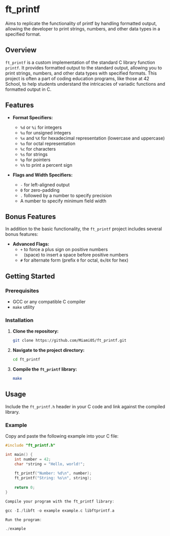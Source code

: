 # ft_printf
Aims to replicate the functionality of printf by handling formatted output, allowing the developer to print strings, numbers, and other data types in a specified format.

## Overview

`ft_printf` is a custom implementation of the standard C library function `printf`. It provides formatted output to the standard output, allowing you to print strings, numbers, and other data types with specified formats. 
This project is often a part of coding education programs, like those at 42 School, to help students understand the intricacies of variadic functions and formatted output in C.

## Features

- **Format Specifiers:**
  - `%d` or `%i` for integers
  - `%u` for unsigned integers
  - `%x` and `%X` for hexadecimal representation (lowercase and uppercase)
  - `%o` for octal representation
  - `%c` for characters
  - `%s` for strings
  - `%p` for pointers
  - `%%` to print a percent sign

- **Flags and Width Specifiers:**
  - `-` for left-aligned output
  - `0` for zero-padding
  - `.` followed by a number to specify precision
  - A number to specify minimum field width

## Bonus Features

In addition to the basic functionality, the `ft_printf` project includes several bonus features:

- **Advanced Flags:**
  - `+` to force a plus sign on positive numbers
  - ` ` (space) to insert a space before positive numbers
  - `#` for alternate form (prefix `0` for octal, `0x`/`0X` for hex)


## Getting Started

### Prerequisites

- GCC or any compatible C compiler
- `make` utility

### Installation

1. **Clone the repository:**
    ```sh
    git clone https://github.com/Miami05/ft_printf.git
    ```

2. **Navigate to the project directory:**
    ```sh
    cd ft_printf
    ```

3. **Compile the `ft_printf` library:**
    ```sh
    make
    ```

## Usage

Include the `ft_printf.h` header in your C code and link against the compiled library.

### Example

Copy and paste the following example into your C file:

```c
#include "ft_printf.h"

int main() {
    int number = 42;
    char *string = "Hello, world!";
    
    ft_printf("Number: %d\n", number);
    ft_printf("String: %s\n", string);
    
    return 0;
}

Compile your program with the ft_printf library:

gcc -I./libft -o example example.c libftprintf.a

Run the program:

./example